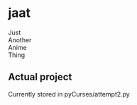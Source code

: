 # jaat
Just  
Another  
Anime  
Thing  

## Actual project
Currently stored in pyCurses/attempt2.py
